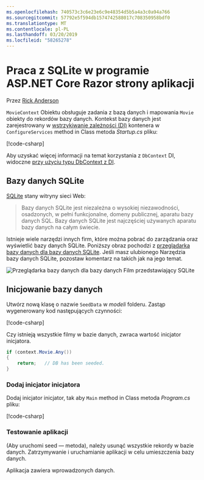 ```yaml
---
ms.openlocfilehash: 740573c3c6e23e6c9e48354d5b5a4a3c0a94a766
ms.sourcegitcommit: 57792e5f594db1574742588017c708350958bdf0
ms.translationtype: MT
ms.contentlocale: pl-PL
ms.lasthandoff: 03/20/2019
ms.locfileid: "58265278"
---
```

# <a name="work-with-sqlite-in-an-aspnet-core-razor-pages-app"></a>Praca z SQLite w programie ASP.NET Core Razor strony aplikacji

Przez [Rick Anderson](https://twitter.com/RickAndMSFT)

`MovieContext` Obiektu obsługuje zadania z bazą danych i mapowania `Movie` obiekty do rekordów bazy danych. Kontekst bazy danych jest zarejestrowany w [wstrzykiwanie zależności (DI)](xref:fundamentals/dependency-injection) kontenera w `ConfigureServices` method in Class metoda *Startup.cs* pliku:

[!code-csharp[](code/Startup.cs?name=snippet2&highlight=6-8)]

Aby uzyskać więcej informacji na temat korzystania z `DbContext` DI, widoczne [przy użyciu typu DbContext z DI](/ef/core/miscellaneous/configuring-dbcontext#using-dbcontext-with-dependency-injection).

## <a name="sqlite"></a>Bazy danych SQLite

[SQLite](https://www.sqlite.org/) stany witryny sieci Web:

> Bazy danych SQLite jest niezależna o wysokiej niezawodności, osadzonych, w pełni funkcjonalne, domeny publicznej, aparatu bazy danych SQL. Bazy danych SQLite jest najczęściej używanych aparatu bazy danych na całym świecie.

Istnieje wiele narzędzi innych firm, które można pobrać do zarządzania oraz wyświetlić bazy danych SQLite. Poniższy obraz pochodzi z [przeglądarka bazy danych dla bazy danych SQLite](http://sqlitebrowser.org/). Jeśli masz ulubionego Narzędzia bazy danych SQLite, pozostaw komentarz na takich jak na jego temat.

![Przeglądarka bazy danych dla bazy danych Film przedstawiający SQLite](../../tutorials/first-mvc-app-xplat/working-with-sql/_static/dbb.png)

## <a name="seed-the-database"></a>Inicjowanie bazy danych

Utwórz nową klasę o nazwie `SeedData` w *modeli* folderu. Zastąp wygenerowany kod następujących czynności:

[!code-csharp[](code/Models/SeedData.cs)]

Czy istnieją wszystkie filmy w bazie danych, zwraca wartość inicjator inicjatora.

```csharp
if (context.Movie.Any())
{
    return;   // DB has been seeded.
}
```

<a name="si"></a>

### <a name="add-the-seed-initializer"></a>Dodaj inicjator inicjatora

Dodaj inicjator inicjator, tak aby `Main` method in Class metoda *Program.cs* pliku:

[!code-csharp[](../../tutorials/razor-pages/razor-pages-start/sample/RazorPagesMovie/Program.cs)]

### <a name="test-the-app"></a>Testowanie aplikacji

(Aby uruchomi seed — metoda), należy usunąć wszystkie rekordy w bazie danych. Zatrzymywanie i uruchamianie aplikacji w celu umieszczenia bazy danych.

Aplikacja zawiera wprowadzonych danych.

